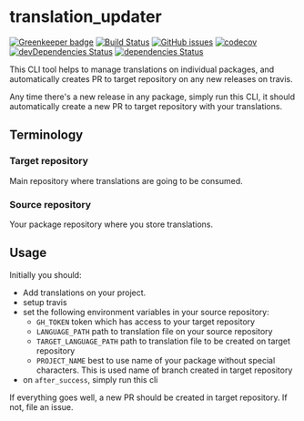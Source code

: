 # translation_updater

[![Greenkeeper badge](https://badges.greenkeeper.io/crazyfactory/translation_updater.svg)](https://greenkeeper.io/)
[![Build Status](https://travis-ci.com/crazyfactory/translation_updater.svg)](https://travis-ci.com/crazyfactory/translation_updater)
[![GitHub issues](https://img.shields.io/github/issues/crazyfactory/translation_updater.svg)](https://github.com/crazyfactory/translation_updater/issues)
[![codecov](https://codecov.io/gh/crazyfactory/translation_updater/branch/master/graph/badge.svg)](https://codecov.io/gh/crazyfactory/translation_updater)
[![devDependencies Status](https://david-dm.org/crazyfactory/translation_updater/dev-status.svg)](https://david-dm.org/crazyfactory/translation_updater?type=dev)
[![dependencies Status](https://david-dm.org/crazyfactory/translation_updater/status.svg)](https://david-dm.org/crazyfactory/translation_updater)

This CLI tool helps to manage translations on individual packages,
and automatically creates PR to target repository on any new releases on travis.

Any time there's a new release in any package, simply run this CLI, it should automatically create a new PR to target repository with your translations.

## Terminology
### Target repository
Main repository where translations are going to be consumed.

### Source repository
Your package repository where you store translations.

## Usage

Initially you should:

- Add translations on your project.
- setup travis
- set the following environment variables in your source repository:
  - `GH_TOKEN` token which has access to your target repository
  - `LANGUAGE_PATH` path to translation file on your source repository
  - `TARGET_LANGUAGE_PATH` path to translation file to be created on target repository
  - `PROJECT_NAME` best to use name of your package without special characters. This is used name of branch created in target repository
- on `after_success`, simply run this cli

If everything goes well, a new PR should be created in target repository. If not, file an issue.
